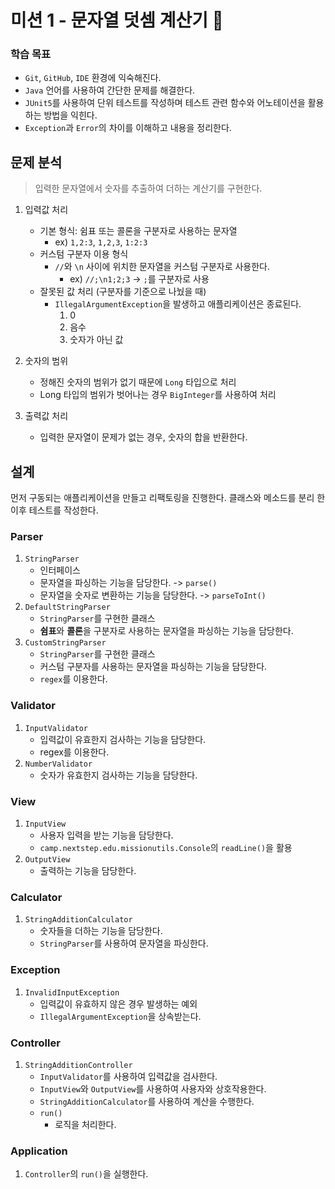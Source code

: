 # 미션 1 - 문자열 덧셈 계산기 🧮

### 학습 목표

- `Git`, `GitHub`, `IDE` 환경에 익숙해진다.
- `Java` 언어를 사용하여 간단한 문제를 해결한다.
- `JUnit5`를 사용하여 단위 테스트를 작성하며 테스트 관련 함수와 어노테이션을 활용하는 방법을 익힌다.
- `Exception`과 `Error`의 차이를 이해하고 내용을 정리한다.

## 문제 분석

> 입력한 문자열에서 숫자를 추출하여 더하는 계산기를 구현한다.

1. 입력값 처리

    - 기본 형식: 쉼표 또는 콜론을 구분자로 사용하는 문자열
        - ex) `1,2:3`, `1,2,3`, `1:2:3`
    - 커스텀 구분자 이용 형식
        - `//`와 `\n` 사이에 위치한 문자열을 커스텀 구분자로 사용한다.
            - ex) `//;\n1;2;3` -> `;`를 구분자로 사용
    - 잘못된 값 처리 (구분자를 기준으로 나눴을 때)
        - `IllegalArgumentException`을 발생하고 애플리케이션은 종료된다.
            1. 0
            2. 음수
            3. 숫자가 아닌 값

2. 숫자의 범위

    - 정해진 숫자의 범위가 없기 때문에 `Long` 타입으로 처리
    - Long 타입의 범위가 벗어나는 경우 `BigInteger`를 사용하여 처리

3. 출력값 처리
    - 입력한 문자열이 문제가 없는 경우, 숫자의 합을 반환한다.

## 설계

먼저 구동되는 애플리케이션을 만들고 리팩토링을 진행한다. 클래스와 메소드를 분리 한 이후 테스트를 작성한다.

### Parser

1. `StringParser`
    - 인터페이스
    - 문자열을 파싱하는 기능을 담당한다. -> `parse()`
    - 문자열을 숫자로 변환하는 기능을 담당한다. -> `parseToInt()`
2. `DefaultStringParser`
    - `StringParser`를 구현한 클래스
    - **쉼표**와 **콜론**을 구분자로 사용하는 문자열을 파싱하는 기능을 담당한다.
3. `CustomStringParser`
    - `StringParser`를 구현한 클래스
    - 커스텀 구분자를 사용하는 문자열을 파싱하는 기능을 담당한다.
    - `regex`를 이용한다.

### Validator

1. `InputValidator`
    - 입력값이 유효한지 검사하는 기능을 담당한다.
    - regex를 이용한다.
2. `NumberValidator`
    - 숫자가 유효한지 검사하는 기능을 담당한다.

### View

1. `InputView`
    - 사용자 입력을 받는 기능을 담당한다.
    - `camp.nextstep.edu.missionutils.Console`의 `readLine()`을 활용
2. `OutputView`
    - 출력하는 기능을 담당한다.

### Calculator

1. `StringAdditionCalculator`
    - 숫자들을 더하는 기능을 담당한다.
    - `StringParser`를 사용하여 문자열을 파싱한다.

### Exception

1. `InvalidInputException`
    - 입력값이 유효하지 않은 경우 발생하는 예외
    - `IllegalArgumentException`을 상속받는다.

### Controller

1. `StringAdditionController`
    - `InputValidator`를 사용하여 입력값을 검사한다.
    - `InputView`와 `OutputView`를 사용하여 사용자와 상호작용한다.
    - `StringAdditionCalculator`를 사용하여 계산을 수행한다.
    - `run()`
        - 로직을 처리한다.

### Application

1. `Controller`의 `run()`을 실행한다.

